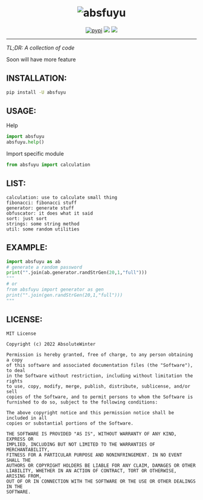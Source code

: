 <div align="center">
	<h1 align="center">
		<img src="images/repository-image-crop.png" alt="absfuyu"/>
	</h1>
  <p align="center">
	<a href="https://pypi.org/project/absfuyu/"><img src="https://img.shields.io/pypi/dm/absfuyu?style=flat-square" alt="pypi"/></a>
	<a href="https://pypi.org/project/absfuyu/"><img src="https://img.shields.io/pypi/v/absfuyu?style=flat-square" /></a>
	<a><img src="https://img.shields.io/badge/license-MIT-blue?style=flat-square" /></a>
	  
  </p>
</div>

---


*TL;DR: A collection of code*

Soon will have more feature


## INSTALLATION:

```bash
pip install -U absfuyu
```

## USAGE:

Help
```python
import absfuyu
absfuyu.help()
```

Import specific module
```python
from absfuyu import calculation
```


## LIST:
```
calculation: use to calculate small thing
fibonacci: fibonacci stuff
generator: generate stuff
obfuscator: it does what it said
sort: just sort
strings: some string method
util: some random utilities
```


## EXAMPLE:

```python
import absfuyu as ab
# generate a random password
print("".join(ab.generator.randStrGen(20,1,"full")))
"""
# or
from absfuyu import generator as gen
print("".join(gen.randStrGen(20,1,"full")))
"""
```


## LICENSE:
```
MIT License

Copyright (c) 2022 AbsoluteWinter

Permission is hereby granted, free of charge, to any person obtaining a copy
of this software and associated documentation files (the "Software"), to deal
in the Software without restriction, including without limitation the rights
to use, copy, modify, merge, publish, distribute, sublicense, and/or sell
copies of the Software, and to permit persons to whom the Software is
furnished to do so, subject to the following conditions:

The above copyright notice and this permission notice shall be included in all
copies or substantial portions of the Software.

THE SOFTWARE IS PROVIDED "AS IS", WITHOUT WARRANTY OF ANY KIND, EXPRESS OR
IMPLIED, INCLUDING BUT NOT LIMITED TO THE WARRANTIES OF MERCHANTABILITY,
FITNESS FOR A PARTICULAR PURPOSE AND NONINFRINGEMENT. IN NO EVENT SHALL THE
AUTHORS OR COPYRIGHT HOLDERS BE LIABLE FOR ANY CLAIM, DAMAGES OR OTHER
LIABILITY, WHETHER IN AN ACTION OF CONTRACT, TORT OR OTHERWISE, ARISING FROM,
OUT OF OR IN CONNECTION WITH THE SOFTWARE OR THE USE OR OTHER DEALINGS IN THE
SOFTWARE.
```
